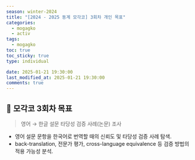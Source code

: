```yaml
---
season: winter-2024
title: "[2024 - 2025 동계 모각코] 3회차 개인 목표"
categories:
  - mogagko
  - activ
tags:
  - mogagko
toc: true
toc_sticky: true
type: individual

date: 2025-01-21 19:30:00
last_modified_at: 2025-01-21 19:30:00
comments: true
---
```

## 📍 모각코 3회차 목표

> 영어 → 한글 설문 타당성 검증 사례(논문) 조사

- 영어 설문 문항을 한국어로 번역할 때의 신뢰도 및 타당성 검증 사례 탐색.
- back-translation, 전문가 평가, cross-language equivalence 등 검증 방법의 적용 가능성 분석.


<br><br>
